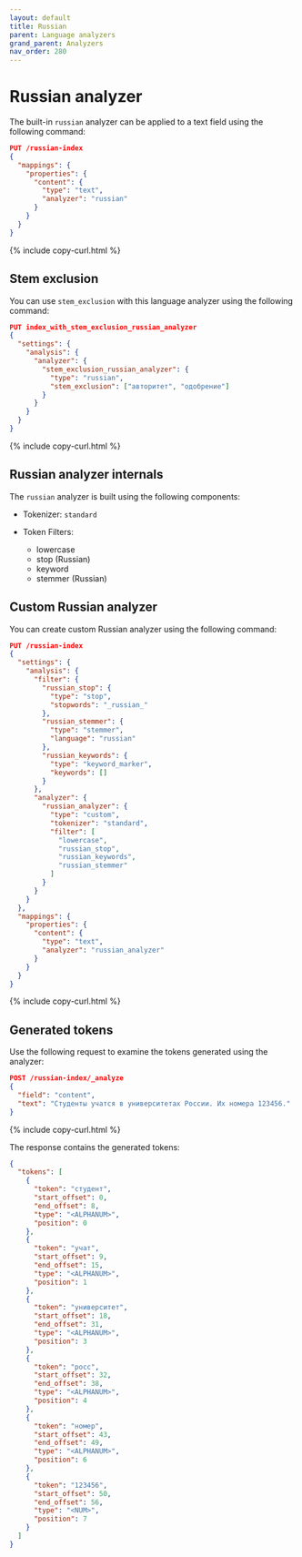 ```yaml
---
layout: default
title: Russian
parent: Language analyzers
grand_parent: Analyzers
nav_order: 280
---
```


# Russian analyzer

The built-in `russian` analyzer can be applied to a text field using the following command:

```json
PUT /russian-index
{
  "mappings": {
    "properties": {
      "content": {
        "type": "text",
        "analyzer": "russian"
      }
    }
  }
}
```
{% include copy-curl.html %}

## Stem exclusion

You can use `stem_exclusion` with this language analyzer using the following command:

```json
PUT index_with_stem_exclusion_russian_analyzer
{
  "settings": {
    "analysis": {
      "analyzer": {
        "stem_exclusion_russian_analyzer": {
          "type": "russian",
          "stem_exclusion": ["авторитет", "одобрение"]
        }
      }
    }
  }
}
```
{% include copy-curl.html %}

## Russian analyzer internals

The `russian` analyzer is built using the following components:

- Tokenizer: `standard`

- Token Filters:
  - lowercase
  - stop (Russian)
  - keyword
  - stemmer (Russian)

## Custom Russian analyzer

You can create custom Russian analyzer using the following command:

```json
PUT /russian-index
{
  "settings": {
    "analysis": {
      "filter": {
        "russian_stop": {
          "type": "stop",
          "stopwords": "_russian_"
        },
        "russian_stemmer": {
          "type": "stemmer",
          "language": "russian"
        },
        "russian_keywords": {
          "type": "keyword_marker",
          "keywords": []
        }
      },
      "analyzer": {
        "russian_analyzer": {
          "type": "custom",
          "tokenizer": "standard",
          "filter": [
            "lowercase",
            "russian_stop",
            "russian_keywords",
            "russian_stemmer"
          ]
        }
      }
    }
  },
  "mappings": {
    "properties": {
      "content": {
        "type": "text",
        "analyzer": "russian_analyzer"
      }
    }
  }
}
```
{% include copy-curl.html %}

## Generated tokens

Use the following request to examine the tokens generated using the analyzer:

```json
POST /russian-index/_analyze
{
  "field": "content",
  "text": "Студенты учатся в университетах России. Их номера 123456."
}
```
{% include copy-curl.html %}

The response contains the generated tokens:

```json
{
  "tokens": [
    {
      "token": "студент",
      "start_offset": 0,
      "end_offset": 8,
      "type": "<ALPHANUM>",
      "position": 0
    },
    {
      "token": "учат",
      "start_offset": 9,
      "end_offset": 15,
      "type": "<ALPHANUM>",
      "position": 1
    },
    {
      "token": "университет",
      "start_offset": 18,
      "end_offset": 31,
      "type": "<ALPHANUM>",
      "position": 3
    },
    {
      "token": "росс",
      "start_offset": 32,
      "end_offset": 38,
      "type": "<ALPHANUM>",
      "position": 4
    },
    {
      "token": "номер",
      "start_offset": 43,
      "end_offset": 49,
      "type": "<ALPHANUM>",
      "position": 6
    },
    {
      "token": "123456",
      "start_offset": 50,
      "end_offset": 56,
      "type": "<NUM>",
      "position": 7
    }
  ]
}
```